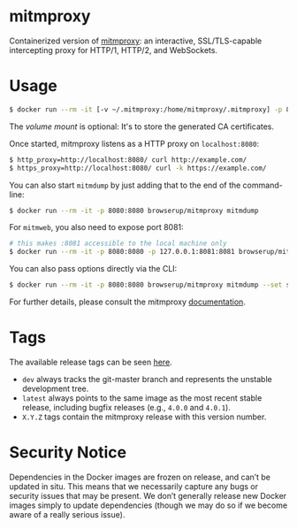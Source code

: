 # mitmproxy

Containerized version of [mitmproxy](https://mitmproxy.org/): an interactive, SSL/TLS-capable intercepting proxy for HTTP/1, HTTP/2, and WebSockets.

# Usage

```sh
$ docker run --rm -it [-v ~/.mitmproxy:/home/mitmproxy/.mitmproxy] -p 8080:8080 browserup/mitmproxy
```
The *volume mount* is optional: It's to store the generated CA certificates.

Once started, mitmproxy listens as a HTTP proxy on `localhost:8080`:
```sh
$ http_proxy=http://localhost:8080/ curl http://example.com/
$ https_proxy=http://localhost:8080/ curl -k https://example.com/
```

You can also start `mitmdump` by just adding that to the end of the command-line:
```sh
$ docker run --rm -it -p 8080:8080 browserup/mitmproxy mitmdump
```

For `mitmweb`, you also need to expose port 8081:
```sh
# this makes :8081 accessible to the local machine only
$ docker run --rm -it -p 8080:8080 -p 127.0.0.1:8081:8081 browserup/mitmproxy mitmweb --web-host 0.0.0.0
```

You can also pass options directly via the CLI:
```sh
$ docker run --rm -it -p 8080:8080 browserup/mitmproxy mitmdump --set ssl_insecure=true
```

For further details, please consult the mitmproxy [documentation](http://docs.mitmproxy.org/en/stable/).

# Tags

The available release tags can be seen
[here](https://hub.docker.com/r/browserup/mitmproxy/tags/).

* `dev` always tracks the git-master branch and represents the unstable development tree.
* `latest` always points to the same image as the most recent stable release, including bugfix releases (e.g., `4.0.0` and `4.0.1`).
* `X.Y.Z` tags contain the mitmproxy release with this version number.

# Security Notice

Dependencies in the Docker images are frozen on release, and can’t be updated in
situ. This means that we necessarily capture any bugs or security issues that
may be present. We don’t generally release new Docker images simply to update
dependencies (though we may do so if we become aware of a really serious issue).
